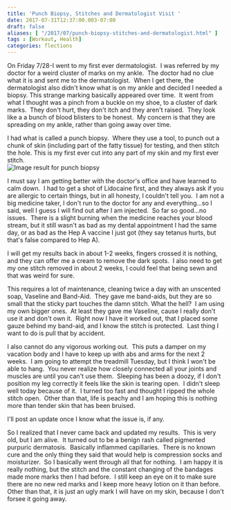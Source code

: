 ```yaml
---
title: 'Punch Biopsy, Stitches and Dermatologist Visit '
date: 2017-07-31T12:37:00.003-07:00
draft: false
aliases: [ "/2017/07/punch-biopsy-stitches-and-dermatologist.html" ]
tags : [Workout, Health]
categories: flections
---
```


On Friday 7/28-I went to my first ever dermatologist.  I was referred by my doctor for a weird cluster of marks on my ankle.  The doctor had no clue what it is and sent me to the dermatologist.  When I get there, the dermatologist also didn't know what is on my ankle and decided I needed a biopsy. This strange marking basically appeared over time.  It went from what I thought was a pinch from a buckle on my shoe, to a cluster of dark marks.  They don't hurt, they don't itch and they aren't raised.  They look like a a bunch of blood blisters to be honest.  My concern is that they are spreading on my ankle, rather than going away over time.  
  
I had what is called a punch biopsy.  Where they use a tool, to punch out a chunk of skin (including part of the fatty tissue) for testing, and then stitch the hole. This is my first ever cut into any part of my skin and my first ever stitch.  
![Image result for punch biopsy](http://www.aafp.org/afp/2002/0315/afp20020315p1155-f1.jpg)  
  
I must say I am getting better with the doctor's office and have learned to calm down.  I had to get a shot of Lidocaine first, and they always ask if you are allergic to certain things, but in all honesty, I couldn't tell you.  I am not a big medicine taker, I don't run to the doctor for any and everything...so I said, well I guess I will find out after I am injected.  So far so good...no issues.  There is a slight burning when the medicine reaches your blood stream, but it still wasn't as bad as my dental appointment I had the same day, or as bad as the Hep A vaccine I just got (they say tetanus hurts, but that's false compared to Hep A).  
  
I will get my results back in about 1-2 weeks, fingers crossed it is nothing, and they can offer me a cream to remove the dark spots.  I also need to get my one stitch removed in about 2 weeks, I could feel that being sewn and that was weird for sure.  
  
This requires a lot of maintenance, cleaning twice a day with an unscented soap, Vaseline and Band-Aid.  They gave me band-aids, but they are so small that the sticky part touches the damn stitch. What the hell?  I am using my own bigger ones.  At least they gave me Vaseline, cause I really don't use it and don't own it.  Right now I have it worked out, that I placed some gauze behind my band-aid, and I know the stitch is protected.  Last thing I want to do is pull that by accident.  
  
I also cannot do any vigorous working out.  This puts a damper on my vacation body and I have to keep up with abs and arms for the next 2 weeks.  I am going to attempt the treadmill Tuesday, but I think I won't be able to hang.  You never realize how closely connected all your joints and muscles are until you can't use them.  Sleeping has been a doozy, if I don't position my leg correctly it feels like the skin is tearing open.  I didn't sleep well today because of it.  I turned too fast and thought I ripped the whole stitch open.  Other than that, life is peachy and I am hoping this is nothing more than tender skin that has been bruised.  
  
I'll post an update once I know what the issue is, if any.  
  
  
So I realized that I never came back and updated my results.  This is very old, but I am alive.  It turned out to be a benign rash called pigmented purpuric dermatosis.  Basically inflammed capillaries.  There is no known cure and the only thing they said that would help is compression socks and moisturizer.  So I basically went through all that for nothing.  I am happy it is really nothing, but the stitch and the constant changing of the bandages made more marks then I had before.  I still keep an eye on it to make sure there are no new red marks and I keep more heavy lotion on it than before.  Other than that, it is just an ugly mark I will have on my skin, because I don't forsee it going away.